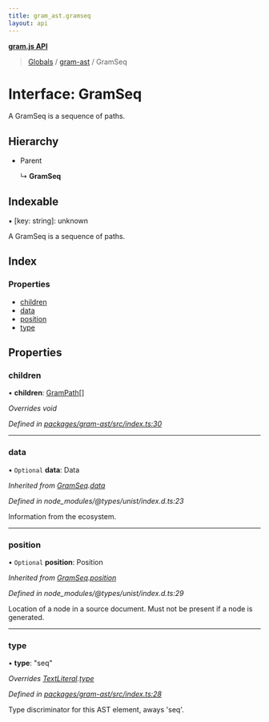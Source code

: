 ```yaml
---
title: gram_ast.gramseq
layout: api
---
```


**[gram.js API](../README.md)**

> [Globals](../globals.md) / [gram-ast](../modules/gram_ast.md) / GramSeq

# Interface: GramSeq

A GramSeq is a sequence of paths.

## Hierarchy

* Parent

  ↳ **GramSeq**

## Indexable

▪ [key: string]: unknown

A GramSeq is a sequence of paths.

## Index

### Properties

* [children](gram_ast.gramseq.md#children)
* [data](gram_ast.gramseq.md#data)
* [position](gram_ast.gramseq.md#position)
* [type](gram_ast.gramseq.md#type)

## Properties

### children

•  **children**: [GramPath](gram_ast.grampath.md)[]

*Overrides void*

*Defined in [packages/gram-ast/src/index.ts:30](https://github.com/gram-data/gram-js/blob/33eec55/packages/gram-ast/src/index.ts#L30)*

___

### data

• `Optional` **data**: Data

*Inherited from [GramSeq](gram_ast.gramseq.md).[data](gram_ast.gramseq.md#data)*

*Defined in node_modules/@types/unist/index.d.ts:23*

Information from the ecosystem.

___

### position

• `Optional` **position**: Position

*Inherited from [GramSeq](gram_ast.gramseq.md).[position](gram_ast.gramseq.md#position)*

*Defined in node_modules/@types/unist/index.d.ts:29*

Location of a node in a source document.
Must not be present if a node is generated.

___

### type

•  **type**: \"seq\"

*Overrides [TextLiteral](gram_ast.textliteral.md).[type](gram_ast.textliteral.md#type)*

*Defined in [packages/gram-ast/src/index.ts:28](https://github.com/gram-data/gram-js/blob/33eec55/packages/gram-ast/src/index.ts#L28)*

Type discriminator for this AST element, aways 'seq'.
